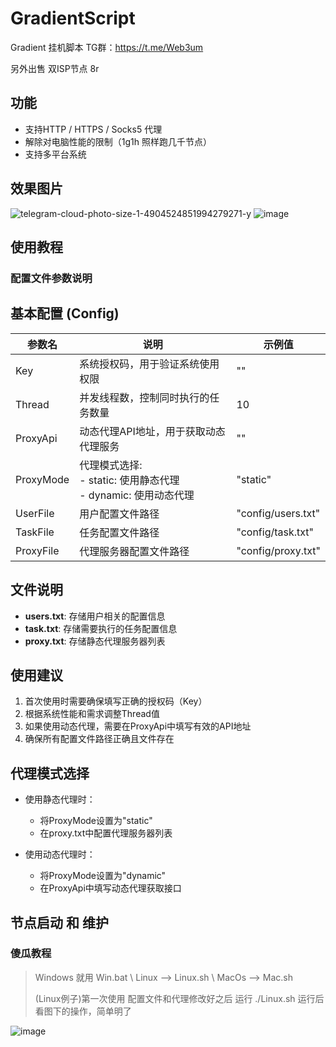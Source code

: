# GradientScript
Gradient 挂机脚本
TG群：https://t.me/Web3um

另外出售 双ISP节点 8r

## 功能
- 支持HTTP / HTTPS / Socks5 代理
- 解除对电脑性能的限制（1g1h 照样跑几千节点）
- 支持多平台系统

## 效果图片
![telegram-cloud-photo-size-1-4904524851994279271-y](https://github.com/user-attachments/assets/05a60a43-1436-4cab-9a0b-059fc659ea5a)
![image](https://github.com/user-attachments/assets/f184bd0b-f31e-4b92-9cfd-fb33d65c4829)



## 使用教程
### 配置文件参数说明

## 基本配置 (Config)

| 参数名 | 说明 | 示例值 |
|--------|------|--------|
| Key | 系统授权码，用于验证系统使用权限 | "" |
| Thread | 并发线程数，控制同时执行的任务数量 | 10 |
| ProxyApi | 动态代理API地址，用于获取动态代理服务 | "" |
| ProxyMode | 代理模式选择:<br>- static: 使用静态代理<br>- dynamic: 使用动态代理 | "static" |
| UserFile | 用户配置文件路径 | "config/users.txt" |
| TaskFile | 任务配置文件路径 | "config/task.txt" |
| ProxyFile | 代理服务器配置文件路径 | "config/proxy.txt" |

## 文件说明

- **users.txt**: 存储用户相关的配置信息
- **task.txt**: 存储需要执行的任务配置信息
- **proxy.txt**: 存储静态代理服务器列表

## 使用建议

1. 首次使用时需要确保填写正确的授权码（Key）
2. 根据系统性能和需求调整Thread值
3. 如果使用动态代理，需要在ProxyApi中填写有效的API地址
4. 确保所有配置文件路径正确且文件存在

## 代理模式选择

- 使用静态代理时：
  - 将ProxyMode设置为"static"
  - 在proxy.txt中配置代理服务器列表

- 使用动态代理时：
  - 将ProxyMode设置为"dynamic"
  - 在ProxyApi中填写动态代理获取接口


## 节点启动 和 维护
### 傻瓜教程
> Windows 就用 Win.bat \ Linux --> Linux.sh \ MacOs --> Mac.sh
>
> 
> (Linux例子)第一次使用 配置文件和代理修改好之后 运行 ./Linux.sh 运行后看图下的操作，简单明了

![image](https://github.com/user-attachments/assets/1c5ede6d-876f-48f5-9f4a-a0bc6a891520)


